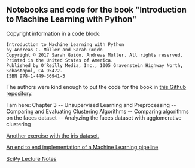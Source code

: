 ## Notebooks and code for the book "Introduction to Machine Learning with Python"

Copyright information in a code block:
```
Introduction to Machine Learning with Python
by Andreas C. Müller and Sarah Guido
Copyright © 2017 Sarah Guido, Andreas Müller. All rights reserved.
Printed in the United States of America.
Published by O’Reilly Media, Inc., 1005 Gravenstein Highway North, Sebastopol, CA 95472.
ISBN 978-1-449-36941-5
```
The authors were kind enough to put the code for the book in [this Github repository](https://github.com/amueller/introduction_to_ml_with_python).

I am here:
Chapter 3 -- Unsupervised Learning and Preprocessing -- Comparing and Evaluating Clustering Algorithms -- Comparing algorithms on the faces dataset -- Analyzing the faces dataset with agglomerative clustering 


[Another exercise with the iris dataset.](https://nbviewer.jupyter.org/github/rhiever/Data-Analysis-and-Machine-Learning-Projects/blob/master/example-data-science-notebook/Example%20Machine%20Learning%20Notebook.ipynb)  

[An end to end implementation of a Machine Learning pipeline](https://spandan-madan.github.io/DeepLearningProject/)  

[SciPy Lecture Notes](http://www.scipy-lectures.org/index.html)  
